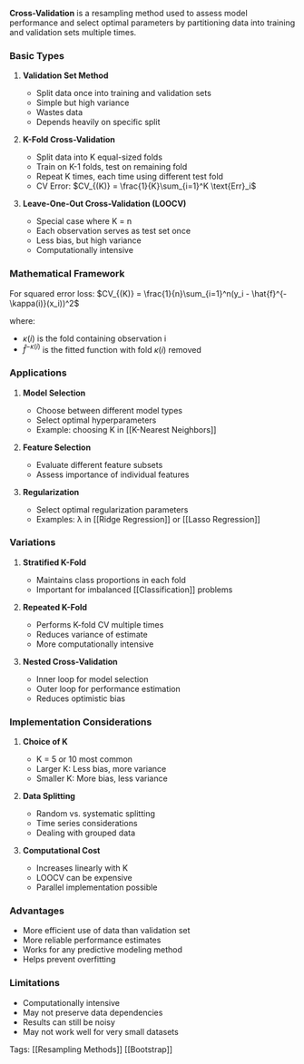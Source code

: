 **Cross-Validation** is a resampling method used to assess model performance and select optimal parameters by partitioning data into training and validation sets multiple times.

### Basic Types

1. **Validation Set Method**
   - Split data once into training and validation sets
   - Simple but high variance
   - Wastes data
   - Depends heavily on specific split

2. **K-Fold Cross-Validation**
   - Split data into K equal-sized folds
   - Train on K-1 folds, test on remaining fold
   - Repeat K times, each time using different test fold
   - CV Error: $CV_{(K)} = \frac{1}{K}\sum_{i=1}^K \text{Err}_i$

3. **Leave-One-Out Cross-Validation (LOOCV)**
   - Special case where K = n
   - Each observation serves as test set once
   - Less bias, but high variance
   - Computationally intensive

### Mathematical Framework

For squared error loss:
$CV_{(K)} = \frac{1}{n}\sum_{i=1}^n(y_i - \hat{f}^{-\kappa(i)}(x_i))^2$

where:
- $\kappa(i)$ is the fold containing observation i
- $\hat{f}^{-\kappa(i)}$ is the fitted function with fold $\kappa(i)$ removed

### Applications

1. **Model Selection**
   - Choose between different model types
   - Select optimal hyperparameters
   - Example: choosing K in [[K-Nearest Neighbors]]

2. **Feature Selection**
   - Evaluate different feature subsets
   - Assess importance of individual features

3. **Regularization**
   - Select optimal regularization parameters
   - Examples: λ in [[Ridge Regression]] or [[Lasso Regression]]

### Variations

1. **Stratified K-Fold**
   - Maintains class proportions in each fold
   - Important for imbalanced [[Classification]] problems

2. **Repeated K-Fold**
   - Performs K-fold CV multiple times
   - Reduces variance of estimate
   - More computationally intensive

3. **Nested Cross-Validation**
   - Inner loop for model selection
   - Outer loop for performance estimation
   - Reduces optimistic bias

### Implementation Considerations

1. **Choice of K**
   - K = 5 or 10 most common
   - Larger K: Less bias, more variance
   - Smaller K: More bias, less variance

2. **Data Splitting**
   - Random vs. systematic splitting
   - Time series considerations
   - Dealing with grouped data

3. **Computational Cost**
   - Increases linearly with K
   - LOOCV can be expensive
   - Parallel implementation possible

### Advantages
- More efficient use of data than validation set
- More reliable performance estimates
- Works for any predictive modeling method
- Helps prevent overfitting

### Limitations
- Computationally intensive
- May not preserve data dependencies
- Results can still be noisy
- May not work well for very small datasets

Tags:
[[Resampling Methods]]
[[Bootstrap]]
